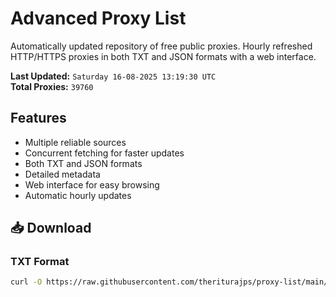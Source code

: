 # Advanced Proxy List

Automatically updated repository of free public proxies. Hourly refreshed HTTP/HTTPS proxies in both TXT and JSON formats with a web interface.

**Last Updated:** `Saturday 16-08-2025 13:19:30 UTC`  
**Total Proxies:** `39760`

## Features
- Multiple reliable sources
- Concurrent fetching for faster updates
- Both TXT and JSON formats
- Detailed metadata
- Web interface for easy browsing
- Automatic hourly updates

## 📥 Download

### TXT Format
```bash
curl -O https://raw.githubusercontent.com/theriturajps/proxy-list/main/proxies.txt
